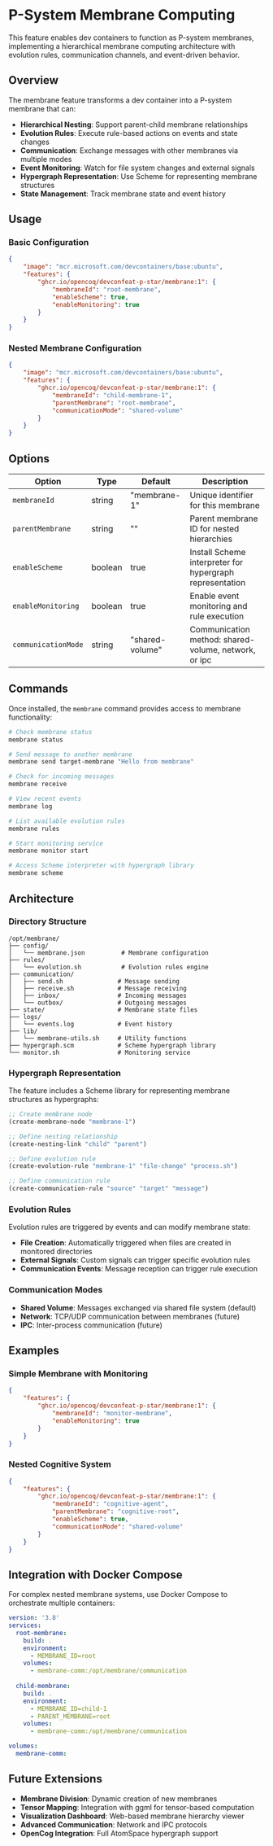 # P-System Membrane Computing

This feature enables dev containers to function as P-system membranes, implementing a hierarchical membrane computing architecture with evolution rules, communication channels, and event-driven behavior.

## Overview

The membrane feature transforms a dev container into a P-system membrane that can:

- **Hierarchical Nesting**: Support parent-child membrane relationships
- **Evolution Rules**: Execute rule-based actions on events and state changes
- **Communication**: Exchange messages with other membranes via multiple modes
- **Event Monitoring**: Watch for file system changes and external signals
- **Hypergraph Representation**: Use Scheme for representing membrane structures
- **State Management**: Track membrane state and event history

## Usage

### Basic Configuration

```json
{
    "image": "mcr.microsoft.com/devcontainers/base:ubuntu",
    "features": {
        "ghcr.io/opencoq/devconfeat-p-star/membrane:1": {
            "membraneId": "root-membrane",
            "enableScheme": true,
            "enableMonitoring": true
        }
    }
}
```

### Nested Membrane Configuration

```json
{
    "image": "mcr.microsoft.com/devcontainers/base:ubuntu", 
    "features": {
        "ghcr.io/opencoq/devconfeat-p-star/membrane:1": {
            "membraneId": "child-membrane-1",
            "parentMembrane": "root-membrane",
            "communicationMode": "shared-volume"
        }
    }
}
```

## Options

| Option | Type | Default | Description |
|--------|------|---------|-------------|
| `membraneId` | string | "membrane-1" | Unique identifier for this membrane |
| `parentMembrane` | string | "" | Parent membrane ID for nested hierarchies |
| `enableScheme` | boolean | true | Install Scheme interpreter for hypergraph representation |
| `enableMonitoring` | boolean | true | Enable event monitoring and rule execution |
| `communicationMode` | string | "shared-volume" | Communication method: shared-volume, network, or ipc |

## Commands

Once installed, the `membrane` command provides access to membrane functionality:

```bash
# Check membrane status
membrane status

# Send message to another membrane
membrane send target-membrane "Hello from membrane"

# Check for incoming messages
membrane receive

# View recent events
membrane log

# List available evolution rules
membrane rules

# Start monitoring service
membrane monitor start

# Access Scheme interpreter with hypergraph library
membrane scheme
```

## Architecture

### Directory Structure

```
/opt/membrane/
├── config/
│   └── membrane.json          # Membrane configuration
├── rules/
│   └── evolution.sh           # Evolution rules engine
├── communication/
│   ├── send.sh               # Message sending
│   ├── receive.sh            # Message receiving
│   ├── inbox/                # Incoming messages
│   └── outbox/               # Outgoing messages
├── state/                    # Membrane state files
├── logs/
│   └── events.log            # Event history
├── lib/
│   └── membrane-utils.sh     # Utility functions
├── hypergraph.scm            # Scheme hypergraph library
└── monitor.sh                # Monitoring service
```

### Hypergraph Representation

The feature includes a Scheme library for representing membrane structures as hypergraphs:

```scheme
;; Create membrane node
(create-membrane-node "membrane-1")

;; Define nesting relationship
(create-nesting-link "child" "parent")

;; Define evolution rule
(create-evolution-rule "membrane-1" "file-change" "process.sh")

;; Define communication rule
(create-communication-rule "source" "target" "message")
```

### Evolution Rules

Evolution rules are triggered by events and can modify membrane state:

- **File Creation**: Automatically triggered when files are created in monitored directories
- **External Signals**: Custom signals can trigger specific evolution rules
- **Communication Events**: Message reception can trigger rule execution

### Communication Modes

- **Shared Volume**: Messages exchanged via shared file system (default)
- **Network**: TCP/UDP communication between membranes (future)
- **IPC**: Inter-process communication (future)

## Examples

### Simple Membrane with Monitoring

```json
{
    "features": {
        "ghcr.io/opencoq/devconfeat-p-star/membrane:1": {
            "membraneId": "monitor-membrane",
            "enableMonitoring": true
        }
    }
}
```

### Nested Cognitive System

```json
{
    "features": {
        "ghcr.io/opencoq/devconfeat-p-star/membrane:1": {
            "membraneId": "cognitive-agent",
            "parentMembrane": "cognitive-root",
            "enableScheme": true,
            "communicationMode": "shared-volume"
        }
    }
}
```

## Integration with Docker Compose

For complex nested membrane systems, use Docker Compose to orchestrate multiple containers:

```yaml
version: '3.8'
services:
  root-membrane:
    build: .
    environment:
      - MEMBRANE_ID=root
    volumes:
      - membrane-comm:/opt/membrane/communication
      
  child-membrane:
    build: .
    environment:
      - MEMBRANE_ID=child-1
      - PARENT_MEMBRANE=root
    volumes:
      - membrane-comm:/opt/membrane/communication

volumes:
  membrane-comm:
```

## Future Extensions

- **Membrane Division**: Dynamic creation of new membranes
- **Tensor Mapping**: Integration with ggml for tensor-based computation
- **Visualization Dashboard**: Web-based membrane hierarchy viewer
- **Advanced Communication**: Network and IPC protocols
- **OpenCog Integration**: Full AtomSpace hypergraph support